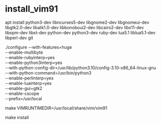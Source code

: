 # install_vim91
apt install python3-dev libncurses5-dev libgnome2-dev libgnomeui-dev libgtk2.0-dev libatk1.0-dev libbonoboui2-dev libcairo2-dev libx11-dev libxpm-dev libxt-dev python-dev python3-dev ruby-dev lua5.1 liblua5.1-dev libperl-dev git

./configure --with-features=huge \
    --enable-multibyte \
    --enable-rubyinterp=yes \
    --enable-python3interp=yes \
    --with-python-config-dir=/usr/lib/python3.10/config-3.10-x86_64-linux-gnu \
    --with-python-command=/usr/bin/python3 \
    --enable-perlinterp=yes \
    --enable-luainterp=yes \
    --enable-gui=gtk2 \
    --enable-cscope \
    --prefix=/usr/local

make VIMRUNTIMEDIR=/usr/local/share/vim/vim91

make install
